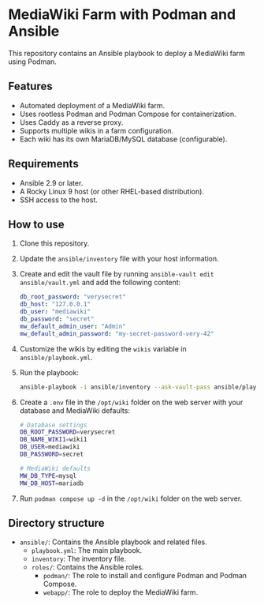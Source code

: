 # MediaWiki Farm with Podman and Ansible

This repository contains an Ansible playbook to deploy a MediaWiki farm using Podman.

## Features

*   Automated deployment of a MediaWiki farm.
*   Uses rootless Podman and Podman Compose for containerization.
*   Uses Caddy as a reverse proxy.
*   Supports multiple wikis in a farm configuration.
*   Each wiki has its own MariaDB/MySQL database (configurable).

## Requirements

*   Ansible 2.9 or later.
*   A Rocky Linux 9 host (or other RHEL-based distribution).
*   SSH access to the host.

## How to use

1.  Clone this repository.
2.  Update the `ansible/inventory` file with your host information.
3.  Create and edit the vault file by running `ansible-vault edit ansible/vault.yml` and add the following content:

    ```yaml
    db_root_password: "verysecret"
    db_host: "127.0.0.1"
    db_user: "mediawiki"
    db_password: "secret"
    mw_default_admin_user: "Admin"
    mw_default_admin_password: "my-secret-password-very-42"
    ```

4.  Customize the wikis by editing the `wikis` variable in `ansible/playbook.yml`.
5.  Run the playbook:

    ```bash
    ansible-playbook -i ansible/inventory --ask-vault-pass ansible/playbook.yml
    ```
6.  Create a `.env` file in the `/opt/wiki` folder on the web server with your database and MediaWiki defaults:

    ```bash
    # Database settings
    DB_ROOT_PASSWORD=verysecret
    DB_NAME_WIKI1=wiki1
    DB_USER=mediawiki
    DB_PASSWORD=secret

    # MediaWiki defaults
    MW_DB_TYPE=mysql
    MW_DB_HOST=mariadb
    ```
7.  Run `podman compose up -d` in the `/opt/wiki` folder on the web server.

## Directory structure

*   `ansible/`: Contains the Ansible playbook and related files.
    *   `playbook.yml`: The main playbook.
    *   `inventory`: The inventory file.
    *   `roles/`: Contains the Ansible roles.
        *   `podman/`: The role to install and configure Podman and Podman Compose.
        *   `webapp/`: The role to deploy the MediaWiki farm.

